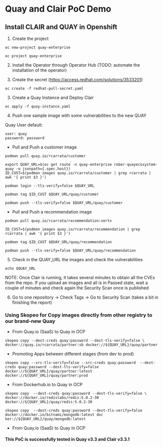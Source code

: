# Quay and Clair PoC Demo

## Install CLAIR and QUAY in Openshift

1. Create the project

```
oc new-project quay-enterprise

oc project quay-enterprise
```

2. Install the Operator through Operator Hub (TODO: automate the installation of the operator)

3. Create the secret (https://access.redhat.com/solutions/3533201)

```
oc create -f redhat-pull-secret.yaml
```

3. Create a Quay Instance and Deploy Clair

```
oc apply -f quay-instance.yaml
```

4. Push one sample image with some vulnerabilities to the new QUAY

Quay User default:

```
user: quay
password: password
```

* Pull and Push a customer image

```
podman pull quay.io/rcarrata/customer

export QUAY_URL=$(oc get route -n quay-enterprise rober-quayecosystem-quay -o jsonpath={.spec.host})
ID_CUST=$(podman images quay.io/rcarrata/customer | grep rcarrata | awk '{ print $3 }')

podman login --tls-verify=false $QUAY_URL

podman tag $ID_CUST $QUAY_URL/quay/customer

podman push --tls-verify=false $QUAY_URL/quay/customer
```

* Pull and Push a recommendation image

```
podman pull quay.io/rcarrata/recommendation:vertx

ID_CUST=$(podman images quay.io/rcarrata/recommendation | grep rcarrata | awk '{ print $3 }')

podman tag $ID_CUST $QUAY_URL/quay/recommendation

podman push --tls-verify=false $QUAY_URL/quay/recommendation
```

5. Check in the QUAY_URL the images and check the vulnerabilities

```
echo $QUAY_URL
```

NOTE: Once Clair is running, it takes several minutes to obtain all the CVEs from the repo.
If you upload an images and all is in Passed state, wait a couple of minutes and check again the Security Scan once is published

6. Go to one repository -> Check Tags -> Go to Security Scan (takes a bit in finishing the report)

### Using Skopeo for Copy images directly from other registry to our brand-new Quay

* From Quay.io (SaaS) to Quay in OCP


```
skopeo copy --dest-creds quay:password --dest-tls-verify=false \
docker://quay.io/rcarrata/partner:sb docker://${QUAY_URL}/quay/partner
```

* Promoting Apps between different stages (from dev to prod)

```
skopeo copy --src-tls-verify=false --src-creds quay:password  --dest-creds quay:password --dest-tls-verify=false docker://${QUAY_URL}/quay/partner:latest docker://${QUAY_URL}/quay/partner:prod
```

* From Dockerhub.io to Quay in OCP

```
skopeo copy  --dest-creds quay:password --dest-tls-verify=false \
docker://docker.io/redislabs/redis:5.0.2-30 docker://${QUAY_URL}/quay/redis:5.0.2-30
```

```
skopeo copy  --dest-creds quay:password --dest-tls-verify=false docker://docker.io/bitnami/mongodb:latest doc
ker://${QUAY_URL}/quay/mongodb:latest
```

* From Quay.io (SaaS) to Quay in OCP

#### This PoC is successfully tested in Quay v3.3 and Clair v3.3.1

